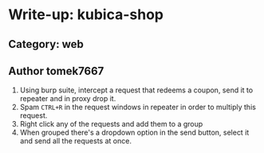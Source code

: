 # Write-up: kubica-shop

## Category: web

## Author tomek7667

1. Using burp suite, intercept a request that redeems a coupon, send it to repeater and in proxy drop it.
2. Spam `CTRL+R` in the request windows in repeater in order to multiply this request.
3. Right click any of the requests and add them to a group
4. When grouped there's a dropdown option in the send button, select it and send all the requests at once.
